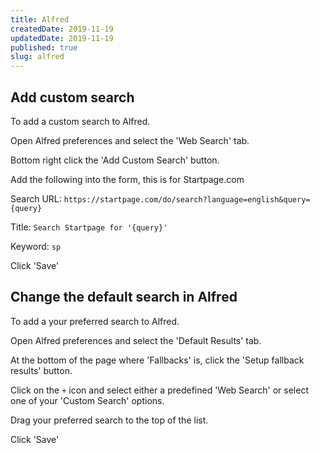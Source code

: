 ```yaml
---
title: Alfred
createdDate: 2019-11-19
updatedDate: 2019-11-19
published: true
slug: alfred
---
```


## Add custom search

To add a custom search to Alfred.

Open Alfred preferences and select the 'Web Search' tab.

Bottom right click the 'Add Custom Search' button.

Add the following into the form, this is for Startpage.com

Search URL:
`https://startpage.com/do/search?language=english&query={query}`

Title: `Search Startpage for '{query}'`

Keyword: `sp`

Click 'Save'

## Change the default search in Alfred

To add a your preferred search to Alfred.

Open Alfred preferences and select the 'Default Results' tab.

At the bottom of the page where 'Fallbacks' is, click the 'Setup
fallback results' button.

Click on the `+` icon and select either a predefined 'Web Search' or
select one of your 'Custom Search' options.

Drag your preferred search to the top of the list.

Click 'Save'
